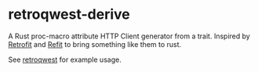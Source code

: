 # retroqwest-derive

[Retrofit]: https://square.github.io/retrofit/
[Refit]: https://github.com/reactiveui/refit

A Rust proc-macro attribute HTTP Client generator from a trait.
Inspired by [Retrofit] and [Refit] to bring something like them to rust.

See [retroqwest](https://crates.io/crates/retroqwest) for example usage.
